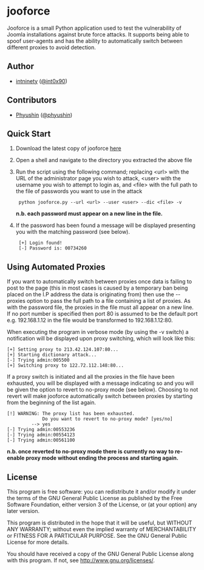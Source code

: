 # jooforce

Jooforce is a small Python application used to test the vulnerability of Joomla installations against brute force attacks. It supports being able to spoof user-agents and has the ability to automatically switch between different proxies to avoid detection.

## Author
- [intninety](http://blog.intninety.co.uk/) ([@int0x90](https://twitter.com/int0x90))

## Contributors
- [Phyushin](https://github.com/phyushin) ([@phyushin](https://twitter.com/phyushin))

## Quick Start
1. Download the latest copy of jooforce [here](https://github.com/intninety/jooforce/zipball/master)
2. Open a shell and navigate to the directory you extracted the above file
3. Run the script using the following command; replacing &lt;url&gt; with the URL of the administrator page you wish to attack, &lt;user&gt; with the username you wish to attempt to login as, and &lt;file&gt; with the full path to the file of passwords you want to use in the attack 

        python jooforce.py --url <url> --user <user> --dic <file> -v
    __n.b. each password must appear on a new line in the file.__

4. If the password has been found a message will be displayed presenting you with the matching password (see below).

        [+] Login found!
        [-] Password is: 00734260

## Using Automated Proxies
If you want to automatically switch between proxies once data is failing to post to the page (this in most cases is caused by a temporary ban being placed on the I.P address the data is originating from) then use the --proxies option to pass the full path to a file containing a list of proxies. As with the password file, the proxies in the file must all appear on a new line. If no port number is specified then port 80 is assumed to be the default port e.g. 192.168.1.12 in the file would be transformed to 192.168.1.12:80.

When executing the program in verbose mode (by using the -v switch) a notification will be displayed upon proxy switching, which will look like this:

    [+] Setting proxy to 213.42.124.107:80...
    [+] Starting dictionary attack...
    [-] Trying admin:005500
    [+] Switching proxy to 122.72.112.148:80...

If a proxy switch is initiated and all the proxies in the file have been exhausted, you will be displayed with a message indicating so and you will be given the option to revert to no-proxy mode (see below). Choosing to not revert will make jooforce automatically switch between proxies by starting from the beginning of the list again.

    [!] WARNING: The proxy list has been exhausted.
                 Do you want to revert to no-proxy mode? [yes/no]
             --> yes
    [-] Trying admin:00553236
    [-] Trying admin:00554123
    [-] Trying admin:00561100

__n.b. once reverted to no-proxy mode there is currently no way to re-enable proxy mode without ending the process and starting again.__

## License
This program is free software: you can redistribute it and/or modify it under the terms of the GNU General Public License as published by the Free Software Foundation, either version 3 of the License, or (at your option) any later version. 

This program is distributed in the hope that it will be useful, but WITHOUT ANY WARRANTY; without even the implied warranty of MERCHANTABILITY or FITNESS FOR A PARTICULAR PURPOSE.  See the GNU General Public License for more details.

You should have received a copy of the GNU General Public License along with this program.  If not, see <http://www.gnu.org/licenses/>.